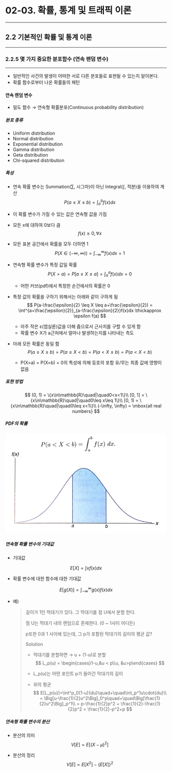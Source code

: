 # 02-03. 확률, 통계 및 트래픽 이론

---

## 2.2 기본적인 확률 및 통계 이론

---

### 2.2.5 몇 가지 중요한 분포함수 (연속 랜덤 변수)

---

- 일반적인 사건의 발생이 어떠한 서로 다른 분포들로 표현될 수 있는지 알아본다.
- 확률 함수로부터 나온 확률들의 패턴

#### 연속 랜덤 변수

- 밀도 함수 → 연속형 확률분포(Continuous probability distribution)

##### 분포 종류

- Uniform distribution
- Normal distribution
- Exponential distribution
- Gamma distribution
- Geta distribution
- Chi-squared distribution

##### 특성

- 연속 확률 변수는 Summation(∑, 시그마)이 아닌 Integral(∫, 적분)을 이용하여 계산
  $$
  P(a\leq X \leq b) = \int^b_af(x)dx
  $$
  

- 이 확률 변수가 가질 수 있는 값은 연속형 값을 가짐

- 모든 x에 대하여 0보다 큼
  $$
  f(x) \geq 0, \forall x
  $$

- 모든 표본 공간에서 확률을 모두 더하면 1
  $$
  P(X\in(-\infty, \infty)) = \int^\infty_{-\infty} f(x)dx = 1
  $$

- 연속형 확률 변수가 특정 값일 확률
  $$
  P(X=a) = P[a\leq X \leq a] = \int^a_af(x)dx = 0
  $$

  - 어떤 커브(pdf)에서 특정한 순간에서의 확률은 0

- 특정 값의 확률을 구하기 위해서는 아래와 같이 구하게 됨
  $$
  P(a-\frac{\epsilon}{2} \leq X \leq a+\frac{\epsilon}{2}) = \int^{a+\frac{\epsilon}{2}}_{a-\frac{\epsilon}{2}}f(x)dx \thickapprox \epsilon f(a)
  $$

  - 아주 작은 ε(엡실론)값을 더해 줌으로서 근사치를 구할 수 있게 함
  - 확률 변수 X가 a근처에서 얼마나 발생하는지를 나타내는 측도

- 아래 모든 확률은 동일 함
  $$
  P(a \leq X \leq b) = P(a \leq X < b) = P(a < X \leq b) = P(a < X < b)
  $$

  - P(X=a) = P(X=b) = 0의 특성에 의해 등호의 포함 유/무는 최종 값에 영향이 없음

##### 표현 방법

$$
(0, 1) = \{x\in\mathbb{R}\quad|\quad0<x<1\}\\
[0, 1] = \{x\in\mathbb{R}\quad|\quad0\leq x\leq 1\}\\
[0, 1) = \{x\in\mathbb{R}\quad|\quad0\leq x<1\}\\
(-\infty, \infty) = \mbox{all real numbers}
$$

##### PDF의 확률

![PDF의 확률](.\assets_02\images\pdf.jpg)

##### 연속형 확률 변수의 기대값

- 기대값

$$
E[X] = \int x{f(x)}{dx}
$$

- 확률 변수에 대한 함수에 대한 기대값

$$
E[g(X)] = \int^\infty_{-\infty}{g(x)}{f(x)}{dx}
$$

- 예)

  >길이가 1인 막대기가 있다. 그 막대기를 점 U에서 분할 한다.
  >
  >점 U는 막대기 내의 랜덤으로 존재한다. (0 ~ 1사이 어디든)
  >
  >p또한 0과 1 사이에 있는데, 그 p가 포함된 막대기의 길이의 평균 값?
  >
  >Solution
  >
  >- 막대기를 분할하면 → u + (1-u)로 분할
  >  $$
  >  L_p(u) = \begin{cases}1-u,&u < p\\u, &u>p\end{cases}
  >  $$
  >
  >- L_p(u)는 어떤 포인트 p가 들어간 막대기의 길이
  >
  >- 위의 평균
  >  $$
  >  E[L_p(u)]=\int^p_0(1-u){du}\quad+\quad\int_p^1u\cdot{du}\\
  >  = \Big[u-\frac{1}{2}u^2\Big]_0^p\quad+\quad\Big[\frac{1}{2}u^2\Big]_p^1\\
  >  = p-\frac{1}{2}p^2 + \frac{1}{2}-\frac{1}{2}p^2 = \frac{1}{2}-p^2+p
  >  $$

##### 연속형 확률 변수의 분산

- 분산의 의미
  $$
  V[E]=E[(X-\mu)^2]
  $$

- 분산의 정리
  $$
  V[E] = E[X^2]-\{E[X]\}^2
  $$

